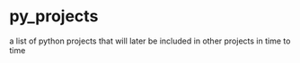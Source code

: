 # py_projects
a list of python projects that will later be included in other projects in time to time
